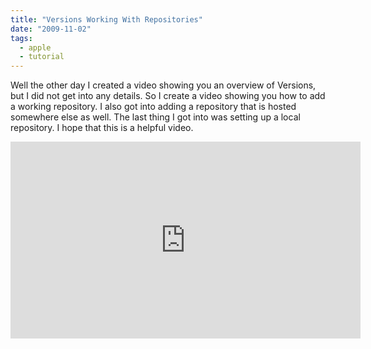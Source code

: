 ```yaml
---
title: "Versions Working With Repositories"
date: "2009-11-02"
tags:
  - apple
  - tutorial
---
```


Well the other day I created a video showing you an overview of Versions, but I did not get into any details. So I create a video showing you how to add a working repository. I also got into adding a repository that is hosted somewhere else as well. The last thing I got into was setting up a local repository. I hope that this is a helpful video.

<iframe width="560" height="315" src="https://www.youtube.com/embed/atBn7xcDa1g" frameborder="0" allow="accelerometer; autoplay; encrypted-media; gyroscope; picture-in-picture" allowfullscreen></iframe>
